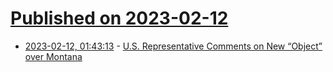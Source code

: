 # [Published on 2023-02-12](index.md)

* [2023-02-12, 01:43:13](https://news.ycombinator.com/item?id=34758626) - [U.S. Representative Comments on New “Object” over Montana](https://twitter.com/reprosendale/status/1624579901608034306)
